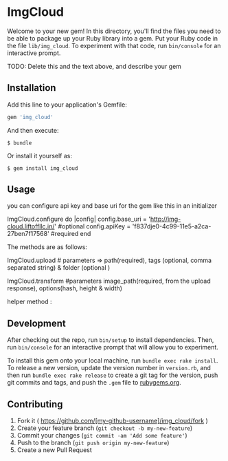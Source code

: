 # ImgCloud

Welcome to your new gem! In this directory, you'll find the files you need to be able to package up your Ruby library into a gem. Put your Ruby code in the file `lib/img_cloud`. To experiment with that code, run `bin/console` for an interactive prompt.

TODO: Delete this and the text above, and describe your gem

## Installation

Add this line to your application's Gemfile:

```ruby
gem 'img_cloud'
```

And then execute:

    $ bundle

Or install it yourself as:

    $ gem install img_cloud

## Usage
you can configure api key and base uri for the gem like this in an initializer

ImgCloud.configure do |config|
  config.base_uri = 'http://img-cloud.liftoffllc.in/'     #optional
  config.apiKey = 'f837dje0-4c99-11e5-a2ca-27ben7f17568'   #required
end

The methods are as follows:

ImgCloud.upload   # parameters => path(required), tags (optional, comma separated string) & folder (optional )

ImgCloud.transform    #parameters image_path(required, from the upload response), options(hash, height & width)

helper method : 
## Development

After checking out the repo, run `bin/setup` to install dependencies. Then, run `bin/console` for an interactive prompt that will allow you to experiment.

To install this gem onto your local machine, run `bundle exec rake install`. To release a new version, update the version number in `version.rb`, and then run `bundle exec rake release` to create a git tag for the version, push git commits and tags, and push the `.gem` file to [rubygems.org](https://rubygems.org).

## Contributing

1. Fork it ( https://github.com/[my-github-username]/img_cloud/fork )
2. Create your feature branch (`git checkout -b my-new-feature`)
3. Commit your changes (`git commit -am 'Add some feature'`)
4. Push to the branch (`git push origin my-new-feature`)
5. Create a new Pull Request
